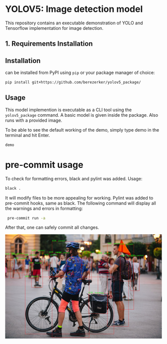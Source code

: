 # YOLOV5: Image detection model
This repository contains an executable demonstration of YOLO and Tensorflow implementation for image detection.

## 1. Requirements Installation


## Installation
can be installed from PyPI using `pip` or your package manager of choice:

```bash
pip install git+https://github.com/berezerker/yolov5_package/
```
## Usage

This model implemention is executable as a CLI tool using the `yolov5_package` command. 
A basic model is given inside the package. Also runs with a provided image.

To be able to see the default working of the demo, simply type demo in the terminal and hit Enter.
```bash
demo
```

# pre-commit usage
To check for formatting errors, black and pylint was added.
Usage:
```bash
black .
```
It will modify files to be more appealing for working.
Pylint was added to pre-commit hooks, same as black.
The following command will display all the warnings and errors in formatting:
```bash
 pre-commit run -a
 ```
 After that, one can safely commit all changes.


![Example output of the model](image_testyolov5_output.jpg)
